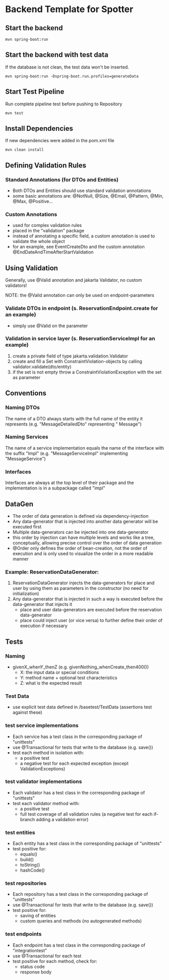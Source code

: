 # Backend Template for Spotter

## Start the backend

`mvn spring-boot:run`

## Start the backend with test data

If the database is not clean, the test data won't be inserted.

`mvn spring-boot:run -Dspring-boot.run.profiles=generateData`

## Start Test Pipeline

Run complete pipeline test before pushing to Repository

`mvn test`

## Install Dependencies

If new dependencies were added in the pom.xml file

`mvn clean install`

## Defining Validation Rules

### Standard Annotations (for DTOs and Entities)

- Both DTOs and Entities should use standard validation annotations
- some basic annotations are: @NotNull, @Size, @Email, @Pattern, @Min, @Max, @Positive...

### Custom Annotations

- used for complex validation rules
- placed in the "validation" package
- instead of annotating a specific field, a custom annotation is used to validate the whole object
- for an example, see EventCreateDto and the custom annotation @EndDateAndTimeAfterStartValidation

## Using Validation

Generally, use @Valid annotation and jakarta Validator, no custom validators!

NOTE: the @Valid annotation can only be used on endpoint-parameters

### Validate DTOs in endpoint (s. ReservationEndpoint.create for an example)

- simply use @Valid on the parameter

### Validation in service layer (s. ReservationServiceImpl for an example)

1. create a private field of type jakarta.validation.Validator
2. create and fill a Set with ConstraintViolation-objects by calling validator.validate(dto/entity)
3. if the set is not empty throw a ConstraintViolationException with the set as parameter

## Conventions

### Naming DTOs

The name of a DTO always starts with the full name of the entity it represents (e.g. "MessageDetailedDto" representing "
Message")

### Naming Services

The name of a service implementation equals the name of the interface with the suffix "Impl" (e.g. "MessageServiceImpl"
implementing "MessageService")

### Interfaces

Interfaces are always at the top level of their package and the implementation is in a subpackage called "impl"

## DataGen
- The order of data generation is defined via dependency-injection
- Any data-generator that is injected into another data generator will be executed first
- Multiple data-generators can be injected into one data-generator
- this order by injection can have multiple levels and works like a tree, conceptually, allowing precise control over
  the order of data generation
- @Order only defines the order of bean-creation, not the order of execution and is only used to visualize the order in a more readable manner

### Example: ReservationDataGenerator:
1. ReservationDataGenerator injects the data-generators for place and user by using them as parameters in the constructor (no need for initialization)
2. Any data-generator that is injected in such a way is executed before the data-generator that injects it
   - place and user data-generators are executed before the reservation data-generator
   - place could inject user (or vice versa) to further define their order of execution if necessary

## Tests

### Naming
- givenX_whenY_thenZ (e.g. givenNothing_whenCreate_then400())
    - X: the input data or special conditions
    - Y: method name + optional test characteristics
    - Z: what is the expected result

### Test Data
- use explicit test data defined in /basetest/TestData (assertions test against these)

### test service implementations
- Each service has a test class in the corresponding package of "unittests"
- use @Transactional for tests that write to the database (e.g. save())
- test each method in isolation with:
  - a positive test
  - a negative test for each expected exception (except ValidationExceptions)

### test validator implementations
- Each validator has a test class in the corresponding package of "unittests"
- test each validator method with:
  - a positive test
  - full test coverage of all validation rules (a negative test for each if-branch adding a validation error)

### test entities
- Each entity has a test class in the corresponding package of "unittests"
- test positive for:
  - equals()
  - build()
  - toString()
  - hashCode()

### test repositories
- Each repository has a test class in the corresponding package of "unittests"
- use @Transactional for tests that write to the database (e.g. save())
- test positive for:
    - saving of entities
    - custom queries and methods (no autogenerated methods)

### test endpoints
- Each endpoint has a test class in the corresponding package of "integrationtest"
- use @Transactional for each test
- test positive for each method, check for:
  - status code
  - response body